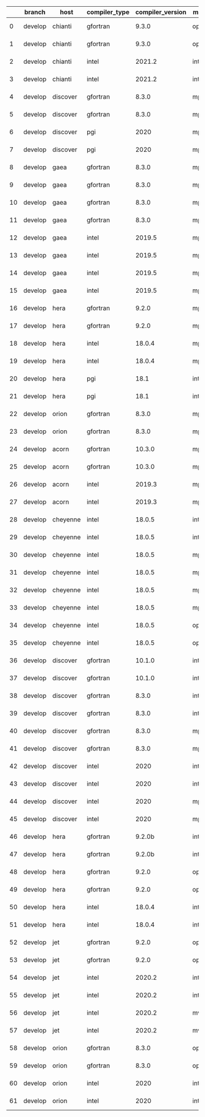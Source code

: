 |    | branch   | host     | compiler_type   | compiler_version   | mpi_type   | mpi_version        | o_g   | os     | build_passed   | unit_pass   | unit_fail   | system_pass   | system_fail   | example_pass   | example_fail   | nuopc_pass   | nuopc_fail   | hash                                                                                                                                 | modified                   |
|----|----------|----------|-----------------|--------------------|------------|--------------------|-------|--------|----------------|-------------|-------------|---------------|---------------|----------------|----------------|--------------|--------------|--------------------------------------------------------------------------------------------------------------------------------------|----------------------------|
|  0 | develop  | chianti  | gfortran        | 9.3.0              | openmpi    | 4.0.5-gcc-9.3.0    | O     | Linux  | Fail           | fail        | fail        | fail          | fail          | fail           | fail           | 0            | 50           | [artifacts](https://github.com/esmf-org/esmf-test-artifacts/tree/chianti/develop/chianti/gfortran/9.3.0/O/openmpi/4.0.5-gcc-9.3.0)   | 2022-02-02 22:06:18.058818 |
|  1 | develop  | chianti  | gfortran        | 9.3.0              | openmpi    | 4.0.5-gcc-9.3.0    | g     | Linux  | Fail           | fail        | fail        | fail          | fail          | fail           | fail           | 0            | 50           | [artifacts](https://github.com/esmf-org/esmf-test-artifacts/tree/chianti/develop/chianti/gfortran/9.3.0/g/openmpi/4.0.5-gcc-9.3.0)   | 2022-02-02 22:06:18.058818 |
|  2 | develop  | chianti  | intel           | 2021.2             | intelmpi   | 2021.2.0-gcc-9.3.0 | O     | Linux  | Fail           | fail        | fail        | fail          | fail          | fail           | fail           | 0            | 50           | [artifacts](https://github.com/esmf-org/esmf-test-artifacts/tree/chianti/develop/chianti/intel/2021.2/O/intelmpi/2021.2.0-gcc-9.3.0) | 2022-02-02 22:06:18.058818 |
|  3 | develop  | chianti  | intel           | 2021.2             | intelmpi   | 2021.2.0-gcc-9.3.0 | g     | Linux  | Fail           | fail        | fail        | fail          | fail          | fail           | fail           | 0            | 50           | [artifacts](https://github.com/esmf-org/esmf-test-artifacts/tree/chianti/develop/chianti/intel/2021.2/g/intelmpi/2021.2.0-gcc-9.3.0) | 2022-02-02 22:06:18.058818 |
|  4 | develop  | discover | gfortran        | 8.3.0              | mpiuni     | None               | O     | Linux  | Fail           | 7550        | 0           | 8             | 0             | 43             | 0              | 0            | 50           | [artifacts](https://github.com/esmf-org/esmf-test-artifacts/tree/discover/develop/discover/gfortran/8.3.0/O/mpiuni/none)             | 2022-02-02 22:08:32.302058 |
|  5 | develop  | discover | gfortran        | 8.3.0              | mpiuni     | None               | g     | Linux  | Fail           | 12174       | 0           | 8             | 0             | 43             | 0              | 0            | 50           | [artifacts](https://github.com/esmf-org/esmf-test-artifacts/tree/discover/develop/discover/gfortran/8.3.0/g/mpiuni/none)             | 2022-02-02 22:08:32.302058 |
|  6 | develop  | discover | pgi             | 2020               | mpiuni     | None               | O     | Linux  | Fail           | 6928        | 622         | 6             | 2             | 40             | 3              | 0            | 50           | [artifacts](https://github.com/esmf-org/esmf-test-artifacts/tree/discover/develop/discover/pgi/2020/O/mpiuni/none)                   | 2022-02-02 22:08:32.302058 |
|  7 | develop  | discover | pgi             | 2020               | mpiuni     | None               | g     | Linux  | Fail           | 9788        | 494         | 4             | 4             | 40             | 3              | 0            | 50           | [artifacts](https://github.com/esmf-org/esmf-test-artifacts/tree/discover/develop/discover/pgi/2020/g/mpiuni/none)                   | 2022-02-02 22:08:32.302058 |
|  8 | develop  | gaea     | gfortran        | 8.3.0              | mpi        | 7.7.11             | O     | Unicos | Fail           | 9070        | 1           | 49            | 0             | 80             | 0              | 47           | 3            | [artifacts](https://github.com/esmf-org/esmf-test-artifacts/tree/gaea/develop/gaea/gfortran/8.3.0/O/mpi/7.7.11)                      | 2022-02-02 21:40:02.306107 |
|  9 | develop  | gaea     | gfortran        | 8.3.0              | mpi        | 7.7.11             | g     | Unicos | Fail           | 13694       | 1           | 49            | 0             | 80             | 0              | 47           | 3            | [artifacts](https://github.com/esmf-org/esmf-test-artifacts/tree/gaea/develop/gaea/gfortran/8.3.0/g/mpi/7.7.11)                      | 2022-02-02 21:40:02.306107 |
| 10 | develop  | gaea     | gfortran        | 8.3.0              | mpiuni     | None               | O     | Unicos | Fail           | 7550        | 0           | 8             | 0             | 43             | 0              | 0            | 50           | [artifacts](https://github.com/esmf-org/esmf-test-artifacts/tree/gaea/develop/gaea/gfortran/8.3.0/O/mpiuni/none)                     | 2022-02-02 21:40:02.306107 |
| 11 | develop  | gaea     | gfortran        | 8.3.0              | mpiuni     | None               | g     | Unicos | Fail           | 12174       | 0           | 8             | 0             | 43             | 0              | 0            | 50           | [artifacts](https://github.com/esmf-org/esmf-test-artifacts/tree/gaea/develop/gaea/gfortran/8.3.0/g/mpiuni/none)                     | 2022-02-02 21:40:02.306107 |
| 12 | develop  | gaea     | intel           | 2019.5             | mpi        | 7.7.11             | O     | Unicos | Fail           | 11916       | queued13    | 49            | 0             | 80             | 0              | 47           | 3            | [artifacts](https://github.com/esmf-org/esmf-test-artifacts/tree/gaea/develop/gaea/intel/2019.5/O/mpi/7.7.11)                        | 2022-02-02 21:40:02.306107 |
| 13 | develop  | gaea     | intel           | 2019.5             | mpi        | 7.7.11             | g     | Unicos | Fail           | 11916       | queued13    | 49            | 0             | 80             | 0              | 47           | 3            | [artifacts](https://github.com/esmf-org/esmf-test-artifacts/tree/gaea/develop/gaea/intel/2019.5/g/mpi/7.7.11)                        | 2022-02-02 21:40:02.306107 |
| 14 | develop  | gaea     | intel           | 2019.5             | mpiuni     | None               | O     | Unicos | Fail           | 10395       | queued13    | 8             | 0             | 43             | 0              | 0            | 50           | [artifacts](https://github.com/esmf-org/esmf-test-artifacts/tree/gaea/develop/gaea/intel/2019.5/O/mpiuni/none)                       | 2022-02-02 21:40:02.306107 |
| 15 | develop  | gaea     | intel           | 2019.5             | mpiuni     | None               | g     | Unicos | Fail           | 10395       | queued13    | 8             | 0             | 43             | 0              | 0            | 50           | [artifacts](https://github.com/esmf-org/esmf-test-artifacts/tree/gaea/develop/gaea/intel/2019.5/g/mpiuni/none)                       | 2022-02-02 21:40:02.306107 |
| 16 | develop  | hera     | gfortran        | 9.2.0              | mpiuni     | None               | O     | Linux  | Fail           | 7550        | 0           | 8             | 0             | 43             | 0              | 0            | 50           | [artifacts](https://github.com/esmf-org/esmf-test-artifacts/tree/hera/develop/hera/gfortran/9.2.0/O/mpiuni/none)                     | 2022-02-02 21:41:24.470649 |
| 17 | develop  | hera     | gfortran        | 9.2.0              | mpiuni     | None               | g     | Linux  | Fail           | 12174       | 0           | 8             | 0             | 43             | 0              | 0            | 50           | [artifacts](https://github.com/esmf-org/esmf-test-artifacts/tree/hera/develop/hera/gfortran/9.2.0/g/mpiuni/none)                     | 2022-02-02 21:41:24.470649 |
| 18 | develop  | hera     | intel           | 18.0.4             | mpiuni     | None               | O     | Linux  | Fail           | 7550        | 0           | 8             | 0             | 43             | 0              | 0            | 50           | [artifacts](https://github.com/esmf-org/esmf-test-artifacts/tree/hera/develop/hera/intel/18.0.4/O/mpiuni/none)                       | 2022-02-02 21:41:24.470649 |
| 19 | develop  | hera     | intel           | 18.0.4             | mpiuni     | None               | g     | Linux  | Fail           | 12174       | 0           | 8             | 0             | 43             | 0              | 0            | 50           | [artifacts](https://github.com/esmf-org/esmf-test-artifacts/tree/hera/develop/hera/intel/18.0.4/g/mpiuni/none)                       | 2022-02-02 21:41:24.470649 |
| 20 | develop  | hera     | pgi             | 18.1               | intelmpi   | 2018.0.4           | O     | Linux  | Fail           | fail        | fail        | fail          | fail          | fail           | fail           | 0            | 50           | [artifacts](https://github.com/esmf-org/esmf-test-artifacts/tree/hera/develop/hera/pgi/18.1/O/intelmpi/2018.0.4)                     | 2022-02-02 21:41:24.470649 |
| 21 | develop  | hera     | pgi             | 18.1               | intelmpi   | 2018.0.4           | g     | Linux  | Fail           | fail        | fail        | fail          | fail          | fail           | fail           | 0            | 50           | [artifacts](https://github.com/esmf-org/esmf-test-artifacts/tree/hera/develop/hera/pgi/18.1/g/intelmpi/2018.0.4)                     | 2022-02-02 21:41:24.470649 |
| 22 | develop  | orion    | gfortran        | 8.3.0              | mpiuni     | None               | O     | Linux  | Fail           | fail        | fail        | fail          | fail          | fail           | fail           | queued       | queued       | [artifacts](https://github.com/esmf-org/esmf-test-artifacts/tree/orion/develop/orion/gfortran/8.3.0/O/mpiuni/none)                   | 2022-02-02 21:43:58.683497 |
| 23 | develop  | orion    | gfortran        | 8.3.0              | mpiuni     | None               | g     | Linux  | Fail           | 12174       | 0           | 8             | 0             | 43             | 0              | 0            | 50           | [artifacts](https://github.com/esmf-org/esmf-test-artifacts/tree/orion/develop/orion/gfortran/8.3.0/g/mpiuni/none)                   | 2022-02-02 21:43:58.683497 |
| 24 | develop  | acorn    | gfortran        | 10.3.0             | mpich3     | 8.1.7              | O     | Linux  | Pass           | 9071        | 0           | 49            | 0             | 80             | 0              | 50           | 0            | [artifacts](https://github.com/esmf-org/esmf-test-artifacts/tree/acorn/develop/acorn/gfortran/10.3.0/O/mpich3/8.1.7)                 | 2022-02-02 22:01:06.249577 |
| 25 | develop  | acorn    | gfortran        | 10.3.0             | mpich3     | 8.1.7              | g     | Linux  | Pass           | 13695       | 0           | 49            | 0             | 80             | 0              | 50           | 0            | [artifacts](https://github.com/esmf-org/esmf-test-artifacts/tree/acorn/develop/acorn/gfortran/10.3.0/g/mpich3/8.1.7)                 | 2022-02-02 22:01:06.249577 |
| 26 | develop  | acorn    | intel           | 2019.3             | mpi        | 8.1.7              | O     | Linux  | Pass           | 11931       | queued28    | 49            | 0             | 80             | 0              | 50           | 0            | [artifacts](https://github.com/esmf-org/esmf-test-artifacts/tree/acorn/develop/acorn/intel/2019.3/O/mpi/8.1.7)                       | 2022-02-02 22:01:06.249577 |
| 27 | develop  | acorn    | intel           | 2019.3             | mpi        | 8.1.7              | g     | Linux  | Pass           | 11931       | queued28    | 49            | 0             | 80             | 0              | 50           | 0            | [artifacts](https://github.com/esmf-org/esmf-test-artifacts/tree/acorn/develop/acorn/intel/2019.3/g/mpi/8.1.7)                       | 2022-02-02 22:01:06.249577 |
| 28 | develop  | cheyenne | intel           | 18.0.5             | intelmpi   | 2018.4.274         | O     | Linux  | Pass           | fail        | fail        | fail          | fail          | fail           | fail           | queued       | queued       | [artifacts](https://github.com/esmf-org/esmf-test-artifacts/tree/cheyenne/develop/cheyenne/intel/18.0.5/O/intelmpi/2018.4.274)       | 2022-02-02 22:08:32.302058 |
| 29 | develop  | cheyenne | intel           | 18.0.5             | intelmpi   | 2018.4.274         | g     | Linux  | Pass           | fail        | fail        | fail          | fail          | fail           | fail           | queued       | queued       | [artifacts](https://github.com/esmf-org/esmf-test-artifacts/tree/cheyenne/develop/cheyenne/intel/18.0.5/g/intelmpi/2018.4.274)       | 2022-02-02 22:08:32.302058 |
| 30 | develop  | cheyenne | intel           | 18.0.5             | mpiuni     | none               | O     | Linux  | Pass           | fail        | fail        | fail          | fail          | fail           | fail           | queued       | queued       | [artifacts](https://github.com/esmf-org/esmf-test-artifacts/tree/cheyenne/develop/cheyenne/intel/18.0.5/O/mpiuni/none)               | 2022-02-02 22:03:46.364963 |
| 31 | develop  | cheyenne | intel           | 18.0.5             | mpiuni     | none               | g     | Linux  | Pass           | fail        | fail        | fail          | fail          | fail           | fail           | queued       | queued       | [artifacts](https://github.com/esmf-org/esmf-test-artifacts/tree/cheyenne/develop/cheyenne/intel/18.0.5/g/mpiuni/none)               | 2022-02-02 22:03:46.364963 |
| 32 | develop  | cheyenne | intel           | 18.0.5             | mpt        | 2.19               | O     | Linux  | Pass           | fail        | fail        | fail          | fail          | fail           | fail           | queued       | queued       | [artifacts](https://github.com/esmf-org/esmf-test-artifacts/tree/cheyenne/develop/cheyenne/intel/18.0.5/O/mpt/2.19)                  | 2022-02-02 22:08:32.302058 |
| 33 | develop  | cheyenne | intel           | 18.0.5             | mpt        | 2.19               | g     | Linux  | Pass           | fail        | fail        | fail          | fail          | fail           | fail           | queued       | queued       | [artifacts](https://github.com/esmf-org/esmf-test-artifacts/tree/cheyenne/develop/cheyenne/intel/18.0.5/g/mpt/2.19)                  | 2022-02-02 22:08:32.302058 |
| 34 | develop  | cheyenne | intel           | 18.0.5             | openmpi    | 3.1.4              | O     | Linux  | Pass           | fail        | fail        | fail          | fail          | fail           | fail           | queued       | queued       | [artifacts](https://github.com/esmf-org/esmf-test-artifacts/tree/cheyenne/develop/cheyenne/intel/18.0.5/O/openmpi/3.1.4)             | 2022-02-02 22:08:32.302058 |
| 35 | develop  | cheyenne | intel           | 18.0.5             | openmpi    | 3.1.4              | g     | Linux  | Pass           | fail        | fail        | fail          | fail          | fail           | fail           | queued       | queued       | [artifacts](https://github.com/esmf-org/esmf-test-artifacts/tree/cheyenne/develop/cheyenne/intel/18.0.5/g/openmpi/3.1.4)             | 2022-02-02 22:08:32.302058 |
| 36 | develop  | discover | gfortran        | 10.1.0             | intelmpi   | 19.1.3.304         | O     | Linux  | Pass           | 9056        | 15          | 49            | 0             | 80             | 0              | 50           | 0            | [artifacts](https://github.com/esmf-org/esmf-test-artifacts/tree/discover/develop/discover/gfortran/10.1.0/O/intelmpi/19.1.3.304)    | 2022-02-02 22:08:32.302058 |
| 37 | develop  | discover | gfortran        | 10.1.0             | intelmpi   | 19.1.3.304         | g     | Linux  | Pass           | 13680       | 15          | 49            | 0             | 80             | 0              | 50           | 0            | [artifacts](https://github.com/esmf-org/esmf-test-artifacts/tree/discover/develop/discover/gfortran/10.1.0/g/intelmpi/19.1.3.304)    | 2022-02-02 22:08:32.302058 |
| 38 | develop  | discover | gfortran        | 8.3.0              | intelmpi   | 19.1.3.304         | O     | Linux  | Pass           | 9056        | 15          | 49            | 0             | 80             | 0              | 50           | 0            | [artifacts](https://github.com/esmf-org/esmf-test-artifacts/tree/discover/develop/discover/gfortran/8.3.0/O/intelmpi/19.1.3.304)     | 2022-02-02 22:08:32.302058 |
| 39 | develop  | discover | gfortran        | 8.3.0              | intelmpi   | 19.1.3.304         | g     | Linux  | Pass           | 13680       | 15          | 49            | 0             | 80             | 0              | 50           | 0            | [artifacts](https://github.com/esmf-org/esmf-test-artifacts/tree/discover/develop/discover/gfortran/8.3.0/g/intelmpi/19.1.3.304)     | 2022-02-02 22:08:32.302058 |
| 40 | develop  | discover | gfortran        | 8.3.0              | mpt        | 2.17               | O     | Linux  | Pass           | 9071        | 0           | 49            | 0             | 80             | 0              | 46           | 4            | [artifacts](https://github.com/esmf-org/esmf-test-artifacts/tree/discover/develop/discover/gfortran/8.3.0/O/mpt/2.17)                | 2022-02-02 22:08:32.302058 |
| 41 | develop  | discover | gfortran        | 8.3.0              | mpt        | 2.17               | g     | Linux  | Pass           | 13695       | 0           | 49            | 0             | 80             | 0              | 46           | 4            | [artifacts](https://github.com/esmf-org/esmf-test-artifacts/tree/discover/develop/discover/gfortran/8.3.0/g/mpt/2.17)                | 2022-02-02 22:08:32.302058 |
| 42 | develop  | discover | intel           | 2020               | intelmpi   | 19.1.3.304         | O     | Linux  | Pass           | 9071        | 0           | 49            | 0             | 80             | 0              | 50           | 0            | [artifacts](https://github.com/esmf-org/esmf-test-artifacts/tree/discover/develop/discover/intel/2020/O/intelmpi/19.1.3.304)         | 2022-02-02 22:08:32.302058 |
| 43 | develop  | discover | intel           | 2020               | intelmpi   | 19.1.3.304         | g     | Linux  | Pass           | 13695       | 0           | 49            | 0             | 80             | 0              | 50           | 0            | [artifacts](https://github.com/esmf-org/esmf-test-artifacts/tree/discover/develop/discover/intel/2020/g/intelmpi/19.1.3.304)         | 2022-02-02 22:08:32.302058 |
| 44 | develop  | discover | intel           | 2020               | mpt        | 2.17               | O     | Linux  | Pass           | 9071        | 0           | 49            | 0             | 80             | 0              | 50           | 0            | [artifacts](https://github.com/esmf-org/esmf-test-artifacts/tree/discover/develop/discover/intel/2020/O/mpt/2.17)                    | 2022-02-02 22:08:32.302058 |
| 45 | develop  | discover | intel           | 2020               | mpt        | 2.17               | g     | Linux  | Pass           | 13695       | 0           | 49            | 0             | 80             | 0              | 50           | 0            | [artifacts](https://github.com/esmf-org/esmf-test-artifacts/tree/discover/develop/discover/intel/2020/g/mpt/2.17)                    | 2022-02-02 22:08:32.302058 |
| 46 | develop  | hera     | gfortran        | 9.2.0b             | intelmpi   | 2020               | O     | Linux  | Pass           | 9055        | 16          | 49            | 0             | 80             | 0              | 50           | 0            | [artifacts](https://github.com/esmf-org/esmf-test-artifacts/tree/hera/develop/hera/gfortran/9.2.0b/O/intelmpi/2020)                  | 2022-02-02 21:41:24.470649 |
| 47 | develop  | hera     | gfortran        | 9.2.0b             | intelmpi   | 2020               | g     | Linux  | Pass           | 13680       | 15          | 49            | 0             | 80             | 0              | 50           | 0            | [artifacts](https://github.com/esmf-org/esmf-test-artifacts/tree/hera/develop/hera/gfortran/9.2.0b/g/intelmpi/2020)                  | 2022-02-02 21:41:24.470649 |
| 48 | develop  | hera     | gfortran        | 9.2.0              | openmpi    | 3.1.4              | O     | Linux  | Pass           | 9070        | 1           | 49            | 0             | 80             | 0              | 50           | 0            | [artifacts](https://github.com/esmf-org/esmf-test-artifacts/tree/hera/develop/hera/gfortran/9.2.0/O/openmpi/3.1.4)                   | 2022-02-02 21:41:24.470649 |
| 49 | develop  | hera     | gfortran        | 9.2.0              | openmpi    | 3.1.4              | g     | Linux  | Pass           | 13695       | 0           | 49            | 0             | 80             | 0              | 50           | 0            | [artifacts](https://github.com/esmf-org/esmf-test-artifacts/tree/hera/develop/hera/gfortran/9.2.0/g/openmpi/3.1.4)                   | 2022-02-02 21:41:24.470649 |
| 50 | develop  | hera     | intel           | 18.0.4             | intelmpi   | 2018.4.274         | O     | Linux  | Pass           | 9071        | 0           | 49            | 0             | 80             | 0              | 50           | 0            | [artifacts](https://github.com/esmf-org/esmf-test-artifacts/tree/hera/develop/hera/intel/18.0.4/O/intelmpi/2018.4.274)               | 2022-02-02 21:41:24.470649 |
| 51 | develop  | hera     | intel           | 18.0.4             | intelmpi   | 2018.4.274         | g     | Linux  | Pass           | 13695       | 0           | 49            | 0             | 80             | 0              | 50           | 0            | [artifacts](https://github.com/esmf-org/esmf-test-artifacts/tree/hera/develop/hera/intel/18.0.4/g/intelmpi/2018.4.274)               | 2022-02-02 21:41:24.470649 |
| 52 | develop  | jet      | gfortran        | 9.2.0              | openmpi    | 3.1.4              | O     | Linux  | Pass           | 9071        | 0           | 49            | 0             | 80             | 0              | 50           | 0            | [artifacts](https://github.com/esmf-org/esmf-test-artifacts/tree/jet/develop/jet/gfortran/9.2.0/O/openmpi/3.1.4)                     | 2022-02-02 21:42:51.051130 |
| 53 | develop  | jet      | gfortran        | 9.2.0              | openmpi    | 3.1.4              | g     | Linux  | Pass           | 13695       | 0           | 49            | 0             | 80             | 0              | 50           | 0            | [artifacts](https://github.com/esmf-org/esmf-test-artifacts/tree/jet/develop/jet/gfortran/9.2.0/g/openmpi/3.1.4)                     | 2022-02-02 21:42:51.051130 |
| 54 | develop  | jet      | intel           | 2020.2             | intelmpi   | 2020.2             | O     | Linux  | Pass           | 11939       | queued36    | 49            | 0             | 80             | 0              | 50           | 0            | [artifacts](https://github.com/esmf-org/esmf-test-artifacts/tree/jet/develop/jet/intel/2020.2/O/intelmpi/2020.2)                     | 2022-02-02 21:42:51.051130 |
| 55 | develop  | jet      | intel           | 2020.2             | intelmpi   | 2020.2             | g     | Linux  | Pass           | 13695       | 0           | 49            | 0             | 80             | 0              | 50           | 0            | [artifacts](https://github.com/esmf-org/esmf-test-artifacts/tree/jet/develop/jet/intel/2020.2/g/intelmpi/2020.2)                     | 2022-02-02 21:42:51.051130 |
| 56 | develop  | jet      | intel           | 2020.2             | mvapich2   | 2.3                | O     | Linux  | Pass           | 11939       | queued36    | 49            | 0             | 80             | 0              | 44           | 6            | [artifacts](https://github.com/esmf-org/esmf-test-artifacts/tree/jet/develop/jet/intel/2020.2/O/mvapich2/2.3)                        | 2022-02-02 21:42:51.051130 |
| 57 | develop  | jet      | intel           | 2020.2             | mvapich2   | 2.3                | g     | Linux  | Pass           | 13695       | 0           | 49            | 0             | 80             | 0              | 44           | 6            | [artifacts](https://github.com/esmf-org/esmf-test-artifacts/tree/jet/develop/jet/intel/2020.2/g/mvapich2/2.3)                        | 2022-02-02 21:42:51.051130 |
| 58 | develop  | orion    | gfortran        | 8.3.0              | openmpi    | 4.0.2              | O     | Linux  | Pass           | fail        | fail        | fail          | fail          | fail           | fail           | queued       | queued       | [artifacts](https://github.com/esmf-org/esmf-test-artifacts/tree/orion/develop/orion/gfortran/8.3.0/O/openmpi/4.0.2)                 | 2022-02-02 21:43:58.683497 |
| 59 | develop  | orion    | gfortran        | 8.3.0              | openmpi    | 4.0.2              | g     | Linux  | Pass           | fail        | fail        | fail          | fail          | fail           | fail           | queued       | queued       | [artifacts](https://github.com/esmf-org/esmf-test-artifacts/tree/orion/develop/orion/gfortran/8.3.0/g/openmpi/4.0.2)                 | 2022-02-02 21:43:58.683497 |
| 60 | develop  | orion    | intel           | 2020               | intelmpi   | 2020.2             | O     | Linux  | Pass           | fail        | fail        | fail          | fail          | fail           | fail           | queued       | queued       | [artifacts](https://github.com/esmf-org/esmf-test-artifacts/tree/orion/develop/orion/intel/2020/O/intelmpi/2020.2)                   | 2022-02-02 21:43:58.683497 |
| 61 | develop  | orion    | intel           | 2020               | intelmpi   | 2020.2             | g     | Linux  | Pass           | fail        | fail        | fail          | fail          | fail           | fail           | queued       | queued       | [artifacts](https://github.com/esmf-org/esmf-test-artifacts/tree/orion/develop/orion/intel/2020/g/intelmpi/2020.2)                   | 2022-02-02 21:43:58.683497 |